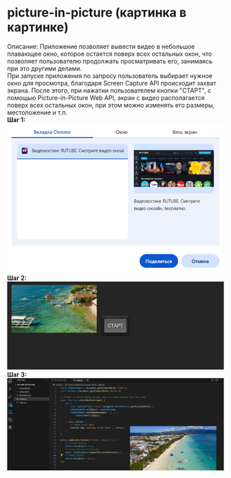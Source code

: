 # picture-in-picture (картинка в картинке)
Описание: Приложение позволяет вывести видео в небольшое плавающее окно, которое остается поверх всех остальных окон, что позволяет пользователю продолжать просматривать его, занимаясь при это другими делами.<br />
При запуске приложения по запросу пользователь выбирает нужное окно для просмотра, благодаря Screen Capture API происходит захват экрана. После этого, при нажатии пользователем кнопки "СТАРТ", с помощью Picture-in-Picture Web API, экран с видео располагается поверх всех остальных окон, при этом можно изменять его размеры, местоложение и т.п.<br />
**Шаг 1:**
!['Скриншот проекта 1'](screenshots/screenshot01.PNG)
**Шаг 2:**
!['Скриншот проекта 2'](screenshots/screenshot02.PNG)
**Шаг 3:**
!['Скриншот проекта 3'](screenshots/screenshot03.PNG)
